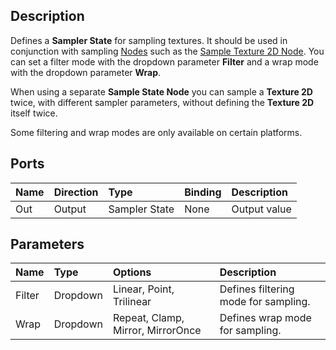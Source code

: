 ## Description

Defines a **Sampler State** for sampling textures. It should be used in conjunction with sampling [Nodes](https://github.com/Unity-Technologies/ShaderGraph/wiki/Node) such as the [Sample Texture 2D Node](https://github.com/Unity-Technologies/ShaderGraph/wiki/Sample-Texture-2D-Node). You can set a filter mode with the dropdown parameter **Filter** and a wrap mode with the dropdown parameter **Wrap**.

When using a separate **Sample State Node** you can sample a **Texture 2D** twice, with different sampler parameters, without defining the **Texture 2D** itself twice.

Some filtering and wrap modes are only available on certain platforms.

## Ports

| Name        | Direction           | Type  | Binding | Description |
|:------------ |:-------------|:-----|:---|:---|
| Out | Output      | Sampler State | None | Output value |

## Parameters

| Name        | Type           | Options  | Description |
|:------------ |:-------------|:-----|:---|
| Filter | Dropdown | Linear, Point, Trilinear | Defines filtering mode for sampling. |
| Wrap   | Dropdown | Repeat, Clamp, Mirror, MirrorOnce | Defines wrap mode for sampling. |